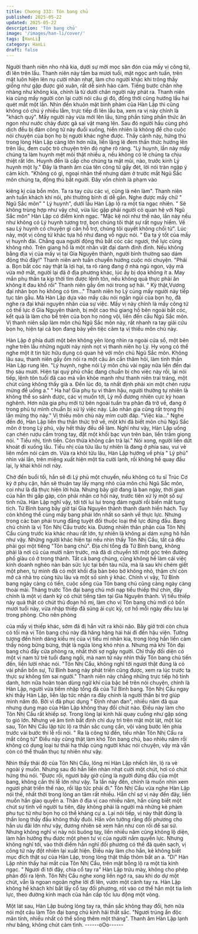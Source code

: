 ```yaml
---
title: Chương 333: Tôn bang chủ
published: 2025-05-22
updated: 2025-05-22
description: 'Tôn bang chủ'
image: '/images/han-li/cover/'
tags: [HanLi]
category: HanLi
draft: false
---
```


Người thanh niên nho nhã kia, dưới sự mời mọc săn đón của mấy
vị công tử, đi lên trên lầu.
Thanh niên này tầm ba mươi tuổi, mặt ngọc anh tuấn, trên mặt
luôn hiện lên nụ cười nhàn nhạt, làm cho người khác khi trông
thấy giống như gặp được gió xuân, rất dễ sinh hảo cảm. Tiếng
bước chân nhẹ nhàng như không kia, chính là từ dưới chân
người này phát ra.
Thanh niên kia cùng mấy người còn lại cười nói câu gì đó, đồng
thời cũng hướng lầu hai quét mắt một lần.
Nhìn đến khuôn mặt bình phàm của Hàn Lập thì cũng không có
chú ý nhiều lắm, trực tiếp đi lên lầu ba, xem ra vị này chính là
"khách quý".
Mấy người này vừa mới lên lầu, từng phần từng phần thức ăn
ngon như nước chảy được gã sai vặt mang lên. Sau đó người
hầu cùng phó dịch đều bị đám công tử này đuổi xuống, hiển nhiên
là không để cho cuộc nói chuyện của bọn họ bị người khác nghe
được.
Thấy cảnh này, hứng thú trong lòng Hàn Lập càng lớn hơn nữa,
liền lặng lẽ đem thần thức hướng lên trên lầu, đem cuộc trò
chuyện trên đó nghe rõ ràng.
"Lý huynh, lần này mấy chúng ta làm huynh mệt mỏi thật nhiều a,
nếu không có lẽ chúng ta chịu thiệt rất lớn. Huynh đến là cấp cho
chúng ta mặt mũi, nào, trước kính Lý huynh một ly." Đây là thanh
âm của tên công tử gầy đét, lời nói tràn ngập ý cảm kích.
"Không có gì, ngoại nhân thế nhưng dám ở trước mắt Ngũ Sắc
môn chúng ta, động thủ bắt người. Đây vốn chính là phạm vào

kiêng kị của bổn môn. Ta ra tay cứu các vị, cũng là nên làm".
Thanh niên anh tuấn khách khí nói, phi thường bình dị dễ gần.
Nghe được mấy chữ " Ngũ Sắc môn" " Lý huynh", dưới lầu Hàn
Lập lộ ra một tia ngạc nhiên.
" Sẽ không trùng hợp như vậy chứ, vừa lúc gặp phải người có
quan hệ với Ngũ Sắc môn"
Hàn Lập có điểm kinh ngạc.
"Mặc kệ nói như thế nào, lần này nếu như không có Lý huynh
tương trợ, bọn chúng tôi thật sự rất nguy hiểm. Về sau Lý huynh
có chuyện gì cần hỗ trợ, chúng tôi quyết không chối từ". Lúc này,
một vị công tử khác tựa hồ như đang vỗ ngực nói.
" Đa tạ ý tốt của mấy vị huynh đài. Chẳng qua người động thủ bắt
cóc các ngươi, thế lực cũng không nhỏ. Trên giang hồ là một nhân
vật đại danh đỉnh đỉnh. Nếu không bằng địa vị của mấy vị tại Gia
Nguyên thành, người bình thường sao dám động thủ đây!" Thanh
niên anh tuấn chuyển hướng cuộc nói chuyện.
"Phải a. Bọn bắt cóc này thật là lợi hại, ta rõ ràng đang ở nhà ngủ
ngon, vậy mà vừa mở mắt, người lại đã ở địa phương khác, lúc ấy
bị dọa không ít a. May mắn phụ thân ta kịp thời tìm được lệnh tôn,
nếu không quả thực phải ăn không ít đau khổ rồi" Thanh niên gầy
ốm nói trong sợ hãi.
" Kỳ thật,Vương đại nhân bọn họ không có tìm…" Thanh niên họ
Lý cùng mấy người này tiếp tục tán gẫu.
Mà Hàn Lập dựa vào mấy câu nói ngắn ngủi của bọn họ, đã nghe
ra đại khái nguyên nhân của sự việc.
Mấy vị này chính là mấy công tử có thế lực ở Gia Nguyên thành,
bị một cao thủ giang hồ bên ngoài bắt cóc, kết quả là làm cho bề
trên của bọn họ nóng vội, liền đến cầu Ngũ Sắc môn. Vị thanh
niên sắp làm môn chủ Ngũ Sắc môn này, rất nhanh ra tay giải cứu
bọn họ, hiện tại cả bọn đang bày yến tiệc cảm tạ vị thiếu môn chủ
này.

Hàn Lập ở phía dưới một bên không yên lòng nhìn ra ngoài cửa
sổ, một bên nghe trên lầu những người này nịnh nọt vị thanh niên
họ Lý. Hy vọng có thể nghe một ít tin tức hữu dụng có quan hệ
với môn chủ Ngũ Sắc môn.
Không lâu sau, thanh niên gầy ốm nói ra một câu ân cần thăm
hỏi, làm tinh thần Hàn Lập rung lên.
"Lý huynh, nghe nói Lý môn chủ vài ngày nữa liền đến đại thọ sáu
mươi. Hiện tại quý phủ chắc đang chuẩn bị cho việc này rồi, lại
nói tiếp, lệnh tôn tuổi đã cao mà vẫn khỏe mạnh như thanh niên
trai tráng, một chút cũng không thấy già a. Đến lúc đó, ta nhất
định phải xin một chén rượu mừng để uống a."
" Ha ha! Gia phụ tu vi thâm hậu, người thường tự nhiên là không
thể so sánh được, các vị muốn tới, Lý mỗ đương nhiên cực kỳ
hoan nghênh. Hơn nữa gia phụ mới từ bên ngoài tuần tra phân đà
trở về, đang ở trong phủ tự mình chuẩn bị xử lý việc này. Lão
nhân gia cũng rất trọng thị lần mừng thọ này." Vị thiếu môn chủ
này mỉm cười đáp.
"Việc kia…"
Nghe đến đó, Hàn Lập liền thu thần thức trở về, một khi đã biết
môn chủ Ngũ Sắc môn ở trong Lý phủ, vậy hết thảy đều dễ làm.
Nghĩ như vậy, Hàn Lập uống cạn chén rượu cầm trong tay, đặt
một khối bạc vụn trên bàn, liền trầm giọng nói.
" Tiểu nhị, tính tiền. Còn thừa không cần trả lại."
Nói xong, người liền dứt khoát đi xuống lầu.
Tiểu nhị của tửu lâu tự nhiên là đang ở phía sau, vui vẻ liên mồm
nói cảm ơn.
Vừa ra khỏi tửu lâu, Hàn Lập hướng về phía " Lý phủ" nhìn vài
lần, trên miệng xuất hiện một tia cười lạnh, rồi không hề quay đầu
lại, ly khai khỏi nơi này.

Chờ đến buổi tối, hắn sẽ đi Lý phủ một chuyến, nếu không có tu
sĩ Trúc Cơ kỳ ở phụ cận, hắn sẽ thuận tay lấy mạng nhỏ của môn
chủ Ngũ Sắc môn, coi như là đã thực hiện lời hứa.
Nhưng bây giờ đang là ban ngày, thời gian của hắn thì gấp gáp,
còn phải nhân cơ hội này, trước tiên xử lý một số sự tình nữa.
Hàn Lập nghĩ vậy, tới tới lui lui trong đám người rồi biến mất tung
tích.
Tứ Bình bang bây giờ tại Gia Nguyên thành thanh danh hiển
hách. Tuy còn không thể cùng mấy bang phái lớn nhất so sánh về
thực lực. Nhưng trong các ban phái trung đẳng tuyệt đối thuộc
loại thế lực đứng đầu. Bang chủ chính là vị Tôn Nhị Cẩu trước
kia.
Đương nhiên thân phận của Tôn Nhị Cẩu cùng trước kia khác
nhau rất lớn, tự nhiên là không ai dám xưng hô hắn như vậy.
Những người khác hiện tại nếu nhìn thấy Tôn Nhị Cẩu, tất cả đều
phải gọi một tiếng "Tôn bang chủ".
Địa chỉ tổng đà Tứ Bình bang, không phải là nơi cũ của mười
năm trước, mà đã di chuyển tới một góc trên đường phố giàu có
ở trong thành.
Tất cả bang chúng, cũng không hề làm cái việc kinh doanh nghèo
nàn bán sức lực tại bến tàu nữa, mà là sau khi chém giết một
phen, tự mình đã có một khối địa bàn béo bở không nhỏ, thậm chí
còn mở cả nhà trọ cùng tửu lâu và một số sinh ý khác.
Chính vì vậy, Tứ Bình bang ngày càng có tiền, cuộc sống của Tôn
bang chủ cũng càng ngày càng thoải mái.
Tháng trước Tôn đại bang chủ mới nạp tiểu thiếp thứ chín, đây
chính là một vị danh kỹ có chút tiếng tăm tại Gia Nguyên thành.
Vị tiểu thiếp này quả thật có chút thủ đoạn hồ mị, làm cho vị Tôn
bang chủ mới có bốn mươi tuổi này, vừa nhập thiếp đã sủng ái
cực kỳ, cơ hồ mỗi ngày đều lưu lại trong phòng. Cho nên phòng

của mấy vị thiếp khác, sớm đã đị hắn vứt ra khỏi não.
Bây giờ trời còn chưa có tối mà vị Tôn bang chủ này đã hăng
hăng hái hái đi đến hậu viện.
Tưởng tượng đến hình dáng kiều mị của vị tiểu mĩ nhân kia, trong
lòng hắn liền cảm thấy nóng bừng bừng, thật là ngứa lòng khó
nhịn a.
Nhưng mà khi Tôn đại bang chủ đẩy cửa phòng ra, nhất thời sợ
ngây người.
Chỉ thấy đối diện có một vị nam tử trẻ tuổi đang ngồi, mà nam tử
này nhìn thấy Tôn bang chủ tiến đến, liền lười nhác nói.
"Tôn Nhị Cẩu, không nghĩ tới ngươi thật đúng là có vài phần bổn
sự, Tứ Bình bang này phát triển cũng được, xem ra lúc trước ta
thực sự không tìm sai người."
Thanh niên này chẳng những trực tiếp hô tính danh, hơn nữa
hoàn toàn dùng ngữ khí của bậc bề trên nói chuyện, chính là Hàn
Lập, người vừa tiềm nhập tổng đà của Tứ Bình bang.
Tôn Nhị Cẩu ngay khi thấy Hàn Lập, liền lập tức nhận ra đây
chính là người thần bí trợ giúp mình năm đó. Bởi vì đã phục dụng
" Định nhan đan", nhiều năm đã qua nhưng dung mạo của Hàn
Lập không thay đổi chút nào.
Điều này làm cho Tôn Nhị Cẩu rất khiếp sợ. Trong lòng lại kinh
hãi quay cuồng như gặp sóng to gió lớn.
Nhưng vẻ âm tình bất định chỉ duy trì trên mặt một lát, một lúc
sau, Tôn Nhị Cẩu lập tức lộ ra thần sắc cung cẩn, vội vàng bước
lên phía trước vài bước thi lễ rồi nói.
" Ra là công tử đến, tiểu nhân Tôn Nhị Cẩu ra mắt công tử"
Điều này cũng thật làm khó Tôn bang chủ, bao nhiêu năm rồi
không có dụng loại tư thái hạ thấp cùng người khác nói chuyện,
vậy mà vẫn còn có thể thuần thục tự nhiên như vậy.

Nhìn thấy thái độ của Tôn Nhị Cẩu, lông mi Hàn Lập nhếch lên, lộ
ra vẻ ngoài ý muốn. Nhưng sau đó hắn liền nhàn nhạt cười một
chút, hơi có chút hứng thú nói.
"Được rồi, ngươi bây giờ cũng là người đứng đầu của một bang,
không cần thi lễ lớn như vậy. Ta lần này đến, chính là muốn nhìn
xem ngươi phát triển thế nào, rồi lập tức phải đi."
Tôn Nhị Cẩu vừa nghe Hàn Lập nói thế, nhất thời trong lòng an
tâm rất nhiều. Hắn chỉ sợ vị này đến đây, liền muốn hắn giao
quyền a. Thân ở địa vị cao nhiều năm, hắn cũng biết một chút sự
tình về người tu tiên, đây không phải là người mà những kẻ phàm
phu tục tử như bọn họ có thể kháng cự a.
Lại nói tiếp, vị này thật đúng là thần long thấy đầu không thấy
đuôi. Hắn vốn tưởng rằng đối phương cho hắn ưu đãi lớn như
vậy, đương nhiên sẽ xem hắn như con rối để sai sử. Nhưng
không nghĩ vị này nói buông tay, liền nhiều năm cũng không lộ
diện, làm hắn hưởng thụ được một phen tư vị của người nắm
quyền lực.
Nhưng không nghĩ tới, vào thời điểm hắn nghĩ đối phương có thể
đã quên sạch, vị công tử này đột nhiên lại xuất hiện.
Điều này làm cho hắn, kẻ không biết mục đích thật sự của Hàn
Lập, trong lòng thật thấp thỏm bất an a.
"Di" Hàn Lập nhìn thấy hai mắt của Tôn Nhị Cẩu, trên mặt bỗng lộ
ra một tia kinh ngạc.
" Ngươi đi tới đây, chìa cổ tay ra" Hàn Lập trứu mày, không cho
phép phản đối ra lệnh.
Tôn Nhị Cẩu nghe xong liền ngớ ra, sau khi do dự một chút, vẫn
là ngoan ngoãn nghe lời đi lên, vươn một cánh tay ra.
Hàn Lập không hề khách khí bắt lấy cổ tay đối phương, rót vào
cơ thể hắn một tia linh lực, theo đường kinh mạch của hắn cấp
tốc lưu động một vòng.

Một lát sau, Hàn Lập buông lỏng tay ra, thần sắc không thay đổi,
hơn nữa nói một câu làm Tôn đại bang chủ kinh hãi thất sắc.
"Ngươi trúng ẩn độc mãn tính, nhiều nhất có thể sống thêm một
tháng". Thanh âm Hàn Lập lạnh như băng, không chút cảm tình.
------oOo------
